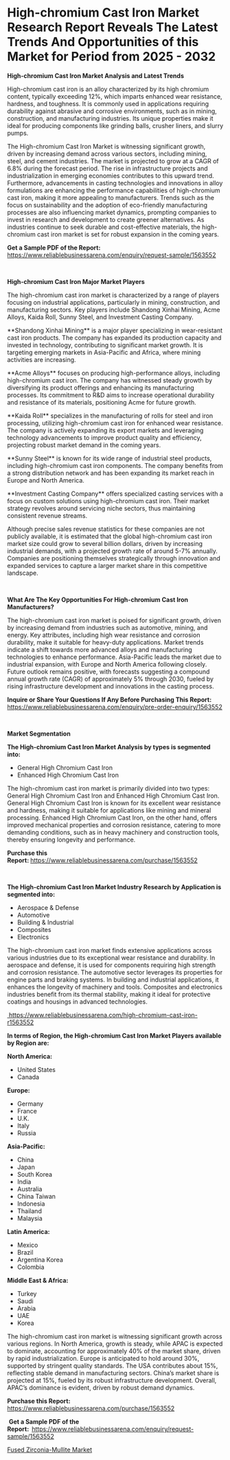 <p><h1>High-chromium Cast Iron Market Research Report Reveals The Latest Trends And Opportunities of this Market for Period from 2025 - 2032</h1></p><p><strong>High-chromium Cast Iron Market Analysis and Latest Trends</strong></p>
<p><p>High-chromium cast iron is an alloy characterized by its high chromium content, typically exceeding 12%, which imparts enhanced wear resistance, hardness, and toughness. It is commonly used in applications requiring durability against abrasive and corrosive environments, such as in mining, construction, and manufacturing industries. Its unique properties make it ideal for producing components like grinding balls, crusher liners, and slurry pumps.</p><p>The High-chromium Cast Iron Market is witnessing significant growth, driven by increasing demand across various sectors, including mining, steel, and cement industries. The market is projected to grow at a CAGR of 6.8% during the forecast period. The rise in infrastructure projects and industrialization in emerging economies contributes to this upward trend. Furthermore, advancements in casting technologies and innovations in alloy formulations are enhancing the performance capabilities of high-chromium cast iron, making it more appealing to manufacturers. Trends such as the focus on sustainability and the adoption of eco-friendly manufacturing processes are also influencing market dynamics, prompting companies to invest in research and development to create greener alternatives. As industries continue to seek durable and cost-effective materials, the high-chromium cast iron market is set for robust expansion in the coming years.</p></p>
<p><strong>Get a Sample PDF of the Report:&nbsp;</strong> <a href="https://www.reliablebusinessarena.com/enquiry/request-sample/1563552?utm_campaign=2733&utm_medium=2&utm_source=Github&utm_content=ia&utm_term=02042025&utm_id=high-chromium-cast-iron">https://www.reliablebusinessarena.com/enquiry/request-sample/1563552</a></p>
<p>&nbsp;</p>
<p><strong>High-chromium Cast Iron Major Market Players</strong></p>
<p><p>The high-chromium cast iron market is characterized by a range of players focusing on industrial applications, particularly in mining, construction, and manufacturing sectors. Key players include Shandong Xinhai Mining, Acme Alloys, Kaida Roll, Sunny Steel, and Investment Casting Company.</p><p>**Shandong Xinhai Mining** is a major player specializing in wear-resistant cast iron products. The company has expanded its production capacity and invested in technology, contributing to significant market growth. It is targeting emerging markets in Asia-Pacific and Africa, where mining activities are increasing.</p><p>**Acme Alloys** focuses on producing high-performance alloys, including high-chromium cast iron. The company has witnessed steady growth by diversifying its product offerings and enhancing its manufacturing processes. Its commitment to R&D aims to increase operational durability and resistance of its materials, positioning Acme for future growth.</p><p>**Kaida Roll** specializes in the manufacturing of rolls for steel and iron processing, utilizing high-chromium cast iron for enhanced wear resistance. The company is actively expanding its export markets and leveraging technology advancements to improve product quality and efficiency, projecting robust market demand in the coming years.</p><p>**Sunny Steel** is known for its wide range of industrial steel products, including high-chromium cast iron components. The company benefits from a strong distribution network and has been expanding its market reach in Europe and North America.</p><p>**Investment Casting Company** offers specialized casting services with a focus on custom solutions using high-chromium cast iron. Their market strategy revolves around servicing niche sectors, thus maintaining consistent revenue streams.</p><p>Although precise sales revenue statistics for these companies are not publicly available, it is estimated that the global high-chromium cast iron market size could grow to several billion dollars, driven by increasing industrial demands, with a projected growth rate of around 5-7% annually. Companies are positioning themselves strategically through innovation and expanded services to capture a larger market share in this competitive landscape.</p></p>
<p>&nbsp;</p>
<p><strong>What Are The Key Opportunities For High-chromium Cast Iron Manufacturers?</strong></p>
<p><p>The high-chromium cast iron market is poised for significant growth, driven by increasing demand from industries such as automotive, mining, and energy. Key attributes, including high wear resistance and corrosion durability, make it suitable for heavy-duty applications. Market trends indicate a shift towards more advanced alloys and manufacturing technologies to enhance performance. Asia-Pacific leads the market due to industrial expansion, with Europe and North America following closely. Future outlook remains positive, with forecasts suggesting a compound annual growth rate (CAGR) of approximately 5% through 2030, fueled by rising infrastructure development and innovations in the casting process.</p></p>
<p><strong>Inquire or Share Your Questions If Any Before Purchasing This Report:</strong> <a href="https://www.reliablebusinessarena.com/enquiry/pre-order-enquiry/1563552?utm_campaign=2733&utm_medium=2&utm_source=Github&utm_content=ia&utm_term=02042025&utm_id=high-chromium-cast-iron">https://www.reliablebusinessarena.com/enquiry/pre-order-enquiry/1563552</a></p>
<p>&nbsp;</p>
<p><strong>Market Segmentation</strong></p>
<p><strong>The High-chromium Cast Iron Market Analysis by types is segmented into:</strong></p>
<p><ul><li>General High Chromium Cast Iron</li><li>Enhanced High Chromium Cast Iron</li></ul></p>
<p><p>The high-chromium cast iron market is primarily divided into two types: General High Chromium Cast Iron and Enhanced High Chromium Cast Iron. General High Chromium Cast Iron is known for its excellent wear resistance and hardness, making it suitable for applications like mining and mineral processing. Enhanced High Chromium Cast Iron, on the other hand, offers improved mechanical properties and corrosion resistance, catering to more demanding conditions, such as in heavy machinery and construction tools, thereby ensuring longevity and performance.</p></p>
<p><strong>Purchase this Report:&nbsp;</strong><a href="https://www.reliablebusinessarena.com/purchase/1563552?utm_campaign=2733&utm_medium=2&utm_source=Github&utm_content=ia&utm_term=02042025&utm_id=high-chromium-cast-iron">https://www.reliablebusinessarena.com/purchase/1563552</a></p>
<p>&nbsp;</p>
<p><strong>The High-chromium Cast Iron Market Industry Research by Application is segmented into:</strong></p>
<p><ul><li>Aerospace & Defense</li><li>Automotive</li><li>Building & Industrial</li><li>Composites</li><li>Electronics</li></ul></p>
<p><p>The high-chromium cast iron market finds extensive applications across various industries due to its exceptional wear resistance and durability. In aerospace and defense, it is used for components requiring high strength and corrosion resistance. The automotive sector leverages its properties for engine parts and braking systems. In building and industrial applications, it enhances the longevity of machinery and tools. Composites and electronics industries benefit from its thermal stability, making it ideal for protective coatings and housings in advanced technologies.</p></p>
<p><a href="https://www.reliablebusinessarena.com/high-chromium-cast-iron-r1563552?utm_campaign=2733&utm_medium=2&utm_source=Github&utm_content=ia&utm_term=02042025&utm_id=high-chromium-cast-iron">&nbsp;https://www.reliablebusinessarena.com/high-chromium-cast-iron-r1563552</a></p>
<p><strong>In terms of Region, the High-chromium Cast Iron Market Players available by Region are:</strong></p>
<p>
    <p> <strong> North America: </strong>
        <ul>
            <li>United States</li>
            <li>Canada</li>
        </ul>
        </p> 
    <p> <strong> Europe: </strong>
        <ul>
            <li>Germany</li>
            <li>France</li>
            <li>U.K.</li>
            <li>Italy</li>
            <li>Russia</li>
        </ul>
        </p> 
    <p> <strong> Asia-Pacific: </strong>
        <ul>
            <li>China</li>
            <li>Japan</li>
            <li>South Korea</li>
            <li>India</li>
            <li>Australia</li>
            <li>China Taiwan</li>
            <li>Indonesia</li>
            <li>Thailand</li>
            <li>Malaysia</li>
        </ul>
        </p> 
    <p> <strong> Latin America: </strong>
        <ul>
            <li>Mexico</li>
            <li>Brazil</li>
            <li>Argentina Korea</li>
            <li>Colombia</li>
        </ul>
        </p> 
    <p> <strong> Middle East & Africa: </strong>
        <ul>
            <li>Turkey</li>
            <li>Saudi</li>
            <li>Arabia</li>
            <li>UAE</li>
            <li>Korea</li>
        </ul>
    </p>
    </p>
<p><p>The high-chromium cast iron market is witnessing significant growth across various regions. In North America, growth is steady, while APAC is expected to dominate, accounting for approximately 40% of the market share, driven by rapid industrialization. Europe is anticipated to hold around 30%, supported by stringent quality standards. The USA contributes about 15%, reflecting stable demand in manufacturing sectors. China’s market share is projected at 15%, fueled by its robust infrastructure development. Overall, APAC’s dominance is evident, driven by robust demand dynamics.</p></p>
<p><strong>Purchase this Report: </strong><a href="https://www.reliablebusinessarena.com/purchase/1563552?utm_campaign=2733&utm_medium=2&utm_source=Github&utm_content=ia&utm_term=02042025&utm_id=high-chromium-cast-iron">https://www.reliablebusinessarena.com/purchase/1563552</a></p>
<p>&nbsp;<strong>Get a Sample PDF of the Report:&nbsp;&nbsp;</strong><a href="https://www.reliablebusinessarena.com/enquiry/request-sample/1563552?utm_campaign=2733&utm_medium=2&utm_source=Github&utm_content=ia&utm_term=02042025&utm_id=high-chromium-cast-iron">https://www.reliablebusinessarena.com/enquiry/request-sample/1563552</a></p>
<p><strong></strong></p>
<p><p><a href="https://github.com/osbornrdaflalo/Market-Research-Report-List-1/blob/main/fused-zirconia-mullite-market.md?utm_campaign=2733&utm_medium=2&utm_source=Github&utm_content=ia&utm_term=02042025&utm_id=high-chromium-cast-iron">Fused Zirconia-Mullite Market</a></p></p>